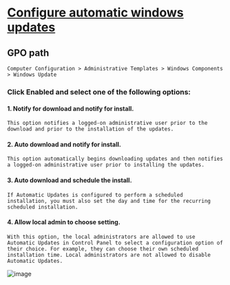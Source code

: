 # [Configure automatic windows updates](https://learn.microsoft.com/de-de/security-updates/windowsupdateservices/18127451#configure-automatic-updates)

## GPO path
```
Computer Configuration > Administrative Templates > Windows Components > Windows Update
```

### Click Enabled and select one of the following options:

#### 1. Notify for download and notify for install.
```
This option notifies a logged-on administrative user prior to the download and prior to the installation of the updates.
```

#### 2. Auto download and notify for install. 
```
This option automatically begins downloading updates and then notifies a logged-on administrative user prior to installing the updates.
```

#### 3. Auto download and schedule the install. 
```
If Automatic Updates is configured to perform a scheduled installation, you must also set the day and time for the recurring scheduled installation.
```

#### 4. Allow local admin to choose setting. 
```
With this option, the local administrators are allowed to use Automatic Updates in Control Panel to select a configuration option of their choice. For example, they can choose their own scheduled installation time. Local administrators are not allowed to disable Automatic Updates.
```

![image](https://user-images.githubusercontent.com/96930989/210132219-6e686617-dd78-46fe-8bc8-bf7ad095ffc2.png)
